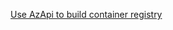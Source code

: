 
[Use AzApi to build container registry](https://learn.microsoft.com/en-us/azure/developer/terraform/get-started-azapi-resource?tabs=azure-cli)

